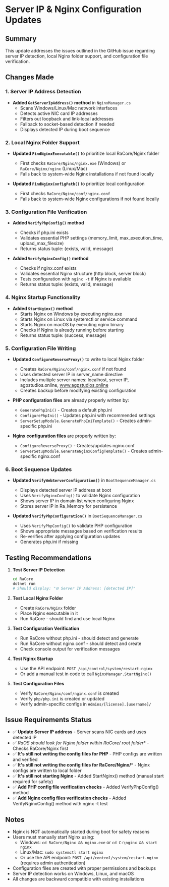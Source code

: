 # Server IP & Nginx Configuration Updates

## Summary

This update addresses the issues outlined in the GitHub issue regarding server IP detection, local Nginx folder support, and configuration file verification.

## Changes Made

### 1. Server IP Address Detection
- **Added `GetServerIpAddress()` method** in `NginxManager.cs`
  - Scans Windows/Linux/Mac network interfaces
  - Detects active NIC card IP addresses
  - Filters out loopback and link-local addresses
  - Fallback to socket-based detection if needed
  - Displays detected IP during boot sequence

### 2. Local Nginx Folder Support
- **Updated `FindNginxExecutable()`** to prioritize local RaCore/Nginx folder
  - First checks `RaCore/Nginx/nginx.exe` (Windows) or `RaCore/Nginx/nginx` (Linux/Mac)
  - Falls back to system-wide Nginx installations if not found locally
  
- **Updated `FindNginxConfigPath()`** to prioritize local configuration
  - First checks `RaCore/Nginx/conf/nginx.conf`
  - Falls back to system-wide Nginx configurations if not found locally

### 3. Configuration File Verification
- **Added `VerifyPhpConfig()` method**
  - Checks if php.ini exists
  - Validates essential PHP settings (memory_limit, max_execution_time, upload_max_filesize)
  - Returns status tuple: (exists, valid, message)

- **Added `VerifyNginxConfig()` method**
  - Checks if nginx.conf exists
  - Validates essential Nginx structure (http block, server block)
  - Tests configuration with `nginx -t` if Nginx is available
  - Returns status tuple: (exists, valid, message)

### 4. Nginx Startup Functionality
- **Added `StartNginx()` method**
  - Starts Nginx on Windows by executing nginx.exe
  - Starts Nginx on Linux via systemctl or service command
  - Starts Nginx on macOS by executing nginx binary
  - Checks if Nginx is already running before starting
  - Returns status tuple: (success, message)

### 5. Configuration File Writing
- **Updated `ConfigureReverseProxy()`** to write to local Nginx folder
  - Creates `RaCore/Nginx/conf/nginx.conf` if not found
  - Uses detected server IP in server_name directive
  - Includes multiple server names: localhost, server IP, agpstudios.online, www.agpstudios.online
  - Creates backup before modifying existing configuration

- **PHP configuration files** are already properly written by:
  - `GeneratePhpIni()` - Creates a default php.ini
  - `ConfigurePhpIni()` - Updates php.ini with recommended settings
  - `ServerSetupModule.GeneratePhpIniTemplate()` - Creates admin-specific php.ini

- **Nginx configuration files** are properly written by:
  - `ConfigureReverseProxy()` - Creates/updates nginx.conf
  - `ServerSetupModule.GenerateNginxConfigTemplate()` - Creates admin-specific nginx.conf

### 6. Boot Sequence Updates
- **Updated `VerifyWebServerConfiguration()`** in `BootSequenceManager.cs`
  - Displays detected server IP address at boot
  - Uses `VerifyNginxConfig()` to validate Nginx configuration
  - Shows server IP in domain list when configuring Nginx
  - Stores server IP in Ra_Memory for persistence

- **Updated `VerifyPhpConfiguration()`** in `BootSequenceManager.cs`
  - Uses `VerifyPhpConfig()` to validate PHP configuration
  - Shows appropriate messages based on verification results
  - Re-verifies after applying configuration updates
  - Generates php.ini if missing

## Testing Recommendations

1. **Test Server IP Detection**
   ```bash
   cd RaCore
   dotnet run
   # Should display: "🌐 Server IP Address: [detected IP]"
   ```

2. **Test Local Nginx Folder**
   - Create `RaCore/Nginx` folder
   - Place Nginx executable in it
   - Run RaCore - should find and use local Nginx

3. **Test Configuration Verification**
   - Run RaCore without php.ini - should detect and generate
   - Run RaCore without nginx.conf - should detect and create
   - Check console output for verification messages

4. **Test Nginx Startup**
   - Use the API endpoint: `POST /api/control/system/restart-nginx`
   - Or add a manual test in code to call `NginxManager.StartNginx()`

5. **Test Configuration Files**
   - Verify `RaCore/Nginx/conf/nginx.conf` is created
   - Verify `php/php.ini` is created or updated
   - Verify admin-specific configs in `Admins/[license].[username]/`

## Issue Requirements Status

- ✅ **Update Server IP address** - Server scans NIC cards and uses detected IP
- ✅ **RaOS should look for Nginx folder within RaCore/* root folder** - Checks RaCore/Nginx first
- ✅ **It's still not writing the config files for PHP** - PHP configs are written and verified
- ✅ **It's still not writing the config files for RaCore/Nginx/*** - Nginx configs are written to local folder
- ✅ **It's still not starting Nginx** - Added StartNginx() method (manual start required for safety)
- ✅ **Add PHP config file verification checks** - Added VerifyPhpConfig() method
- ✅ **Add Nginx config files verification checks** - Added VerifyNginxConfig() method with nginx -t test

## Notes

- Nginx is NOT automatically started during boot for safety reasons
- Users must manually start Nginx using:
  - Windows: `cd RaCore/Nginx && nginx.exe` or `cd C:\nginx && start nginx`
  - Linux/Mac: `sudo systemctl start nginx`
  - Or use the API endpoint: `POST /api/control/system/restart-nginx` (requires admin authentication)
- Configuration files are created with proper permissions and backups
- Server IP detection works on Windows, Linux, and macOS
- All changes are backward compatible with existing installations
